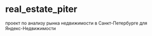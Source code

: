 # real_estate_piter
проект по анализу рынка недвижимости в Санкт-Петербурге для Яндекс-Недвижимости
